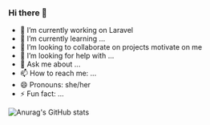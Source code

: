 ### Hi there 👋



- 🔭 I’m currently working on Laravel
- 🌱 I’m currently learning ...
- 👯 I’m looking to collaborate on projects motivate on me
- 🤔 I’m looking for help with ...
- 💬 Ask me about ...
- 📫 How to reach me: ...
- 😄 Pronouns: she/her
- ⚡ Fun fact: ...

 ![Anurag's GitHub stats](https://github-readme-stats.vercel.app/api?carolinapraxedes=anuraghazra&hide=contribs,prs)
  
